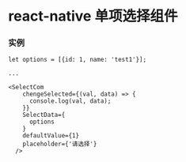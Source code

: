 # react-native 单项选择组件

### 实例
    let options = [{id: 1, name: 'test1'}];
    
    ...
    
    <SelectCom
        chengeSelected={(val, data) => {
          console.log(val, data);
        }}
        SelectData={
          options
        }
        defaultValue={1}
        placeholder={'请选择'}
      />
